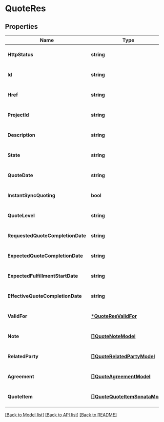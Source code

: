 # QuoteRes

## Properties
Name | Type | Description | Notes
------------ | ------------- | ------------- | -------------
**HttpStatus** | **string** |  | [optional] [default to null]
**Id** | **string** |  | [optional] [default to null]
**Href** | **string** |  | [optional] [default to null]
**ProjectId** | **string** |  | [optional] [default to null]
**Description** | **string** |  | [optional] [default to null]
**State** | **string** |  | [optional] [default to null]
**QuoteDate** | **string** |  | [optional] [default to null]
**InstantSyncQuoting** | **bool** |  | [optional] [default to null]
**QuoteLevel** | **string** |  | [optional] [default to null]
**RequestedQuoteCompletionDate** | **string** |  | [optional] [default to null]
**ExpectedQuoteCompletionDate** | **string** |  | [optional] [default to null]
**ExpectedFulfillmentStartDate** | **string** |  | [optional] [default to null]
**EffectiveQuoteCompletionDate** | **string** |  | [optional] [default to null]
**ValidFor** | [***QuoteResValidFor**](quoteRes_validFor.md) |  | [optional] [default to null]
**Note** | [**[]QuoteNoteModel**](quoteNoteModel.md) |  | [optional] [default to null]
**RelatedParty** | [**[]QuoteRelatedPartyModel**](quoteRelatedPartyModel.md) |  | [optional] [default to null]
**Agreement** | [**[]QuoteAgreementModel**](quoteAgreementModel.md) |  | [optional] [default to null]
**QuoteItem** | [**[]QuoteQuoteItemSonataModel**](quoteQuoteItemSonataModel.md) |  | [optional] [default to null]

[[Back to Model list]](../README.md#documentation-for-models) [[Back to API list]](../README.md#documentation-for-api-endpoints) [[Back to README]](../README.md)

